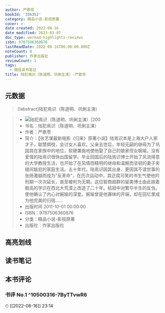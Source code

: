 ```yaml
---
author: 严歌苓
bookId: '356352'
category: 精品小说-影视原著
cover: >-
date created: 2022-08-16
date modified: 2023-03-07
doc_type: weread-highlights-reviews
isbn: 9787506360876
lastReadDate: 2022-08-16T00:00:00.000Z
noteCount: 0
publisher: 作家出版社
reviewCount: 1
tags:
  - 微信读书笔记
title: 陆犯焉识（陈道明、巩俐主演）-严歌苓
---
```


## 元数据

>[!abstract]陆犯焉识（陈道明、巩俐主演）

> - ![陆犯焉识（陈道明、巩俐主演）|200](https://wfqqreader-1252317822.image.myqcloud.com/cover/352/356352/t7_356352.jpg)
> - 书名：陆犯焉识（陈道明、巩俐主演）
> - 作者：严歌苓
> - 简介：【张艺谋最新电影《归来》原著小说】陆焉识本是上海大户人家才子，聪慧倜傥，会讨女人喜欢。父亲去世后，年轻无嗣的继母为了巩固其在家族中的地位，软硬兼施地使他娶了自己的娘家侄女婉喻。没有爱情的陆焉识很快出国留学。毕业回国后的陆焉识博士开始了风流得意的大学教授生活，也开始了在风情而精明的继母和温婉而坚韧的妻子夹缝间尴尬的家庭生活。五十年代，陆焉识因其出身、更因其不谙世事的张扬激越而成为&quot;反革命“，在历次运动中，其迂腐可笑的书生气使他的刑期一次次延长，直至被判为无期。这位智商超群的留美博士由此揣着极高的学识在西北大荒漠上改造了二十年。枯寂中对繁华半生的反刍，使他确认了内心对婉喻的深爱。婉喻曾是他寡味的开端，却在回忆里成为他完美的归宿……
> - 出版时间 2011-10-01 00:00:00
> - ISBN：9787506360876
> - 分类：精品小说-影视原著
> - 出版社：作家出版社

## 高亮划线

## 读书笔记

## 本书评论

### 书评 No.1 ^10500316-7ByTTvwR6

⏱ [[2022-08-16]] 23:14
